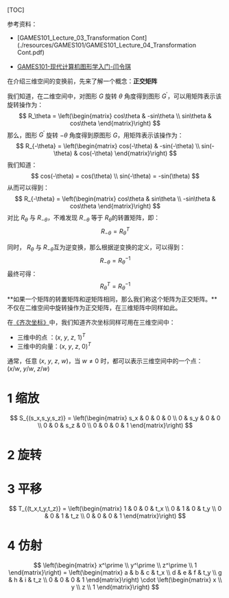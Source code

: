 [TOC]

参考资料：

- [GAMES101_Lecture_03_Transformation Cont](./resources/GAMES101/GAMES101_Lecture_04_Transformation Cont.pdf)

- [GAMES101-现代计算机图形学入门-闫令琪](https://www.bilibili.com/video/BV1X7411F744?p=4)



在介绍三维空间的变换前，先来了解一个概念：**正交矩阵**

我们知道，在二维空间中，对图形 $G$​​ 旋转 $\theta$​​ 角度得到图形 $G^\prime$​​，可以用矩阵表示该旋转操作为：
$$
R_\theta = \left(\begin{matrix} cos\theta & -sin\theta \\ sin\theta & cos\theta \end{matrix}\right)
$$
那么，图形 $G^\prime$ 旋转 $-\theta$ 角度得到原图形 $G$，用矩阵表示该操作为：
$$
R_{-\theta} = \left(\begin{matrix} cos(-\theta) & -sin(-\theta) \\ sin(-\theta) & cos(-\theta) \end{matrix}\right)
$$
我们知道：
$$
cos(-\theta) = cos(\theta) \\
sin(-\theta) = -sin(\theta)
$$
从而可以得到：
$$
R_{-\theta} = \left(\begin{matrix} cos\theta & sin\theta \\ -sin\theta & cos\theta \end{matrix}\right)
$$
对比 $R_\theta$​ 与 $R_{-\theta}$​，不难发现 $R_{-\theta}$​ 等于 $R_{\theta}$​ 的转置矩阵，即：
$$
R_{-\theta} = R_{\theta}^T
$$


同时， $R_\theta$ 与 $R_{-\theta}$​ 互为逆变换，那么根据逆变换的定义，可以得到：
$$
R_{-\theta} = R_{\theta}^{-1}
$$
最终可得：
$$
R_{\theta}^T = R_{\theta}^{-1}
$$
**如果一个矩阵的转置矩阵和逆矩阵相同，那么我们称这个矩阵为正交矩阵。**不仅在二维空间中旋转操作为正交矩阵，在三维矩阵中同样如此。



在[《齐次坐标》](/posts/computergraphics/introduction/齐次坐标.html)中，我们知道齐次坐标同样可用在三维空间中：

- 三维中的点    ：$(x,\ y,\ z,\ 1)^T$
- 三维中的向量：$(x,\ y,\ z,\ 0)^T$



通常，任意 $(x,\ y,\ z,\ w)$，当 $w \neq 0$ 时，都可以表示三维空间中的一个点：$(x/w,\ y/w,\ z/w)$



# 1 缩放

$$
S_{(s_x,s_y,s_z)} = \left(\begin{matrix} s_x & 0 & 0 & 0 \\ 0 & s_y & 0 & 0 \\ 0 & 0 & s_z & 0 \\ 0 & 0 & 0 & 1 \end{matrix}\right)
$$



# 2 旋转





# 3 平移

$$
T_{(t_x,t_y,t_z)} = \left(\begin{matrix} 1 & 0 & 0 & t_x \\ 0 & 1 & 0 & t_y \\ 0 & 0 & 1 & t_z \\ 0 & 0 & 0 & 1 \end{matrix}\right)
$$



# 4 仿射

$$
\left(\begin{matrix} x^\prime \\ y^\prime \\ z^\prime \\ 1 \end{matrix}\right)
= \left(\begin{matrix} a & b & c & t_x \\ d & e & f & t_y \\ g & h & i & t_z \\ 0 & 0 & 0 & 1 \end{matrix}\right) \cdot 
\left(\begin{matrix} x \\ y \\ z \\ 1 \end{matrix}\right)
$$


